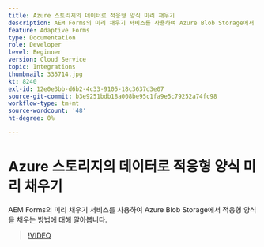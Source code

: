 ```yaml
---
title: Azure 스토리지의 데이터로 적응형 양식 미리 채우기
description: AEM Forms의 미리 채우기 서비스를 사용하여 Azure Blob Storage에서 적응형 양식을 채우는 방법에 대해 알아봅니다.
feature: Adaptive Forms
type: Documentation
role: Developer
level: Beginner
version: Cloud Service
topic: Integrations
thumbnail: 335714.jpg
kt: 8240
exl-id: 12e0e3bb-d6b2-4c33-9105-18c3637d3e07
source-git-commit: b3e9251bdb18a008be95c1fa9e5c79252a74fc98
workflow-type: tm+mt
source-wordcount: '48'
ht-degree: 0%

---
```


# Azure 스토리지의 데이터로 적응형 양식 미리 채우기

AEM Forms의 미리 채우기 서비스를 사용하여 Azure Blob Storage에서 적응형 양식을 채우는 방법에 대해 알아봅니다.

>[!VIDEO](https://video.tv.adobe.com/v/335714?quality=12&learn=on)
